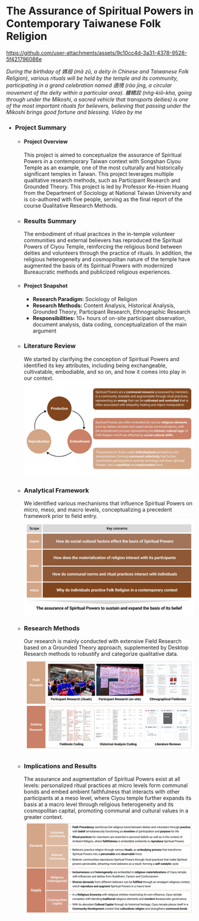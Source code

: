 # The Assurance of Spiritual Powers in Contemporary Taiwanese Folk Religion

https://github.com/user-attachments/assets/9c10cc4d-3a31-4378-9528-5f421796086e

*During the birthday of 媽祖 (mā zǔ, a deity in Chinese and Taiwanese Folk Religion), various rituals will be held by the temple and its community, participating in a grand celebration named 遶境 (rào jìng, a circular movement of the deity within a particular area). 軁轎跤 (nǹg-kiō-kha, going through under the Mikoshi, a sacred vehicle that transports deities) is one of the most important rituals for believers, believing that passing under the Mikoshi brings good fortune and blessing. Video by me*

- ### Project Summary
  - #### Project Overview
    This project is aimed to conceptualize the assurance of Spiritual Powers in a contemporary Taiwan context with Songshan Ciyou Temple as an example, one of the most culturally and historically significant temples in Taiwan. This project leverages multiple qualitative research methods, such as Participant Research and Grounded Theory. This project is led by Professor Ke-Hsien Huang from the Department of Sociology at National Taiwan University and is co-authored with five people, serving as the final report of the course Qualitative Research Methods.

  - ### Results Summary
    The embodiment of ritual practices in the in-temple volunteer communities and external believers has reproduced the Spiritual Powers of Ciyou Temple, reinforcing the religious bond between deities and volunteers through the practice of rituals. In addition, the religious heterogeneity and cosmopolitan nature of the temple have augmented the basis of its Spiritual Powers with modernized Bureaucratic methods and publicized religious experiences. 
  
  - #### Project Snapshot
    - **Research Paradigm:** Sociology of Religion
    - **Research Methods:** Content Analysis, Historical Analysis, Grounded Theory, Participant Research, Ethnographic Research
    - **Responsibilities:** 10+ hours of on-site participant observation, document analysis, data coding, conceptualization of the main argument
   
  - ### Literature Review
    We started by clarifying the conception of Spiritual Powers and identified its key attributes, including being exchangeable, cultivatable, embodiable, and so on,  and how it comes into play in our context.
    ![lit](assets/lit.png)

  - ### Analytical Framework
    We identified various mechanisms that influence Spiritual Powers on micro, meso, and macro levels, conceptualizing a precedent framework prior to field entry.
    ![framework](assets/framework.png)

  - ### Research Methods
    Our research is mainly conducted with extensive Field Research based on a Grounded Theory approach, supplemented by Desktop Research methods to robustify and categorize qualitative data.
    ![methods](assets/methods.png)

  - ### Implications and Results
    The assurance and augmentation of Spiritual Powers exist at all levels: personalized ritual practices at micro levels form communal bonds and embed ambient faithfulness that interacts with other participants at a meso level, where Ciyou temple further expands its basis at a macro level through religious heterogeneity and its cosmopolitan capital, promoting communal and cultural values in a greater context.
    ![results](assets/results.png)

